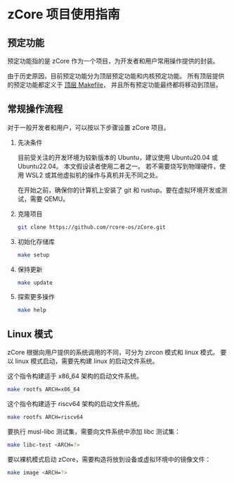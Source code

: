 ﻿# zCore 项目使用指南

## 预定功能

预定功能指的是 zCore 作为一个项目，为开发者和用户常用操作提供的封装。

由于历史原因，目前预定功能分为顶层预定功能和内核预定功能。
所有顶层提供的预定功能都定义于 [顶层 Makefile](../Makefile)，
并且所有预定功能最终都将移动到顶层。

## 常规操作流程

对于一般开发者和用户，可以按以下步骤设置 zCore 项目。

1. 先决条件

   目前受关注的开发环境为较新版本的 Ubuntu，建议使用 Ubuntu20.04 或 Ubuntu22.04。
   本文假设读者使用二者之一。
   若不需要烧写到物理硬件，使用 WSL2 或其他虚拟机的操作与真机并无不同之处。

   在开始之前，确保你的计算机上安装了 git 和 rustup。要在虚拟环境开发或测试，需要 QEMU。

2. 克隆项目

   ```bash
   git clone https://github.com/rcore-os/zCore.git
   ```

3. 初始化存储库

   ```bash
   make setup
   ```

4. 保持更新

   ```bash
   make update
   ```

5. 探索更多操作

   ```bash
   make help
   ```

## Linux 模式

zCore 根据向用户提供的系统调用的不同，可分为 zircon 模式和 linux 模式。
要以 linux 模式启动，需要先构建 linux 的启动文件系统。

这个指令构建适于 x86_64 架构的启动文件系统。

```bash
make rootfs ARCH=x86_64
```

这个指令构建适于 riscv64 架构的启动文件系统。

```bash
make rootfs ARCH=riscv64
```

要执行 musl-libc 测试集，需要向文件系统中添加 libc 测试集：

```bash
make libc-test <ARCH=?>
```

要以裸机模式启动 zCore，需要构造将放到设备或虚拟环境中的镜像文件：

```bash
make image <ARCH=?>
```

